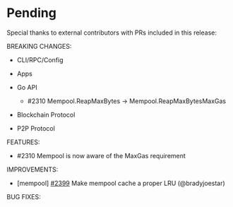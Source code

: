 # Pending

Special thanks to external contributors with PRs included in this release:

BREAKING CHANGES:

* CLI/RPC/Config

* Apps

* Go API
  * \#2310 Mempool.ReapMaxBytes -> Mempool.ReapMaxBytesMaxGas
* Blockchain Protocol

* P2P Protocol


FEATURES:
  * \#2310 Mempool is now aware of the MaxGas requirement

IMPROVEMENTS:
- [mempool] [\#2399](https://github.com/tendermint/tendermint/issues/2399) Make mempool cache a proper LRU (@bradyjoestar)


BUG FIXES:
